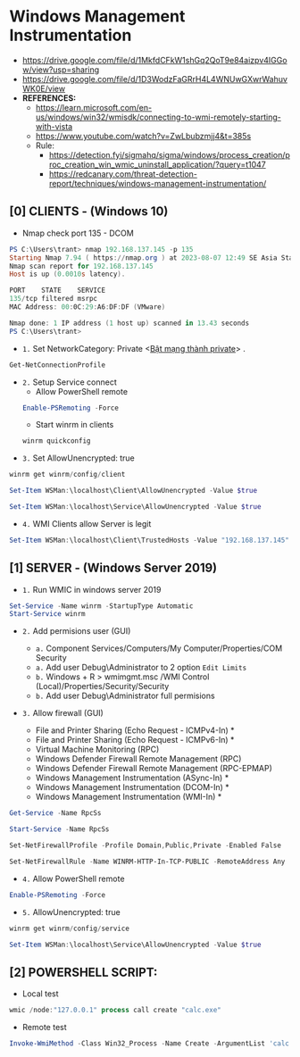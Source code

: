 # Windows Management Instrumentation
- https://drive.google.com/file/d/1MkfdCFkW1shGq2QoT9e84aizpv4IGGow/view?usp=sharing
- https://drive.google.com/file/d/1D3WodzFaGRrH4L4WNUwGXwrWahuvWK0E/view
- **REFERENCES:**
    * https://learn.microsoft.com/en-us/windows/win32/wmisdk/connecting-to-wmi-remotely-starting-with-vista
    * https://www.youtube.com/watch?v=ZwLbubzmjj4&t=385s
    * Rule:
         + https://detection.fyi/sigmahq/sigma/windows/process_creation/proc_creation_win_wmic_uninstall_application/?query=t1047
         + https://redcanary.com/threat-detection-report/techniques/windows-management-instrumentation/

## [0] CLIENTS - (Windows 10)
- Nmap check port 135 - DCOM
```powershell 
PS C:\Users\trant> nmap 192.168.137.145 -p 135
Starting Nmap 7.94 ( https://nmap.org ) at 2023-08-07 12:49 SE Asia Standard Time
Nmap scan report for 192.168.137.145
Host is up (0.0010s latency).

PORT    STATE    SERVICE
135/tcp filtered msrpc
MAC Address: 00:0C:29:A6:DF:DF (VMware)

Nmap done: 1 IP address (1 host up) scanned in 13.43 seconds
PS C:\Users\trant>
```

- `1.` Set NetworkCategory: Private <[Bật mạng thành private](https://vitinhquan7.info/cach-thay-doi-mang-cong-cong-thanh-mang-rieng/)> .
```powershell
Get-NetConnectionProfile
```

- `2.` Setup Service connect
    * Allow PowerShell remote
    ```powershell
    Enable-PSRemoting -Force
    ```
    * Start winrm in clients
    ```powershell
    winrm quickconfig
    ```
- `3.` Set AllowUnencrypted: true
```powershell
winrm get winrm/config/client
```
```powershell
Set-Item WSMan:\localhost\Client\AllowUnencrypted -Value $true
```
```powershell
Set-Item WSMan:\localhost\Service\AllowUnencrypted -Value $true
```
- `4.` WMI Clients allow Server is legit
```powershell
Set-Item WSMan:\localhost\Client\TrustedHosts -Value "192.168.137.145" -Concatenate -Force
```

## [1] SERVER - (Windows Server 2019)
- `1.` Run WMIC in windows server 2019
```powershell
Set-Service -Name winrm -StartupType Automatic
Start-Service winrm
```

- `2.` Add permisions user (GUI)
    * `a.` Component Services/Computers/My Computer/Properties/COM Security
    * `a.` Add user Debug\Administrator to 2 option `Edit Limits`
    * `b.` Windows + R > wmimgmt.msc /WMI Control (Local)/Properties/Security/Security
    * `b.` Add user Debug\Administrator full permisions

- `3.` Allow firewall (GUI)
    * File and Printer Sharing (Echo Request - ICMPv4-In) *
    * File and Printer Sharing (Echo Request - ICMPv6-In) *
    * Virtual Machine Monitoring (RPC)
    * Windows Defender Firewall Remote Management (RPC)
    * Windows Defender Firewall Remote Management (RPC-EPMAP)
    * Windows Management Instrumentation (ASync-In) *
    * Windows Management Instrumentation (DCOM-In) *
    * Windows Management Instrumentation (WMI-In) *
```powershell
Get-Service -Name RpcSs
```
```powershell
Start-Service -Name RpcSs
```
```powershell
Set-NetFirewallProfile -Profile Domain,Public,Private -Enabled False
```
```powershell
Set-NetFirewallRule -Name WINRM-HTTP-In-TCP-PUBLIC -RemoteAddress Any
```


- `4.` Allow PowerShell remote
```powershell
Enable-PSRemoting -Force
```

- `5.` AllowUnencrypted: true
```powershell
winrm get winrm/config/service
```
```powershell
Set-Item WSMan:\localhost\Service\AllowUnencrypted -Value $true
```

## [2] POWERSHELL SCRIPT:
- Local test
```powershell
wmic /node:"127.0.0.1" process call create "calc.exe"
```
- Remote test
```powershell
Invoke-WmiMethod -Class Win32_Process -Name Create -ArgumentList 'calc.exe' -ComputerName <ip-server> -Credential 'debug\Administrator' 
```




